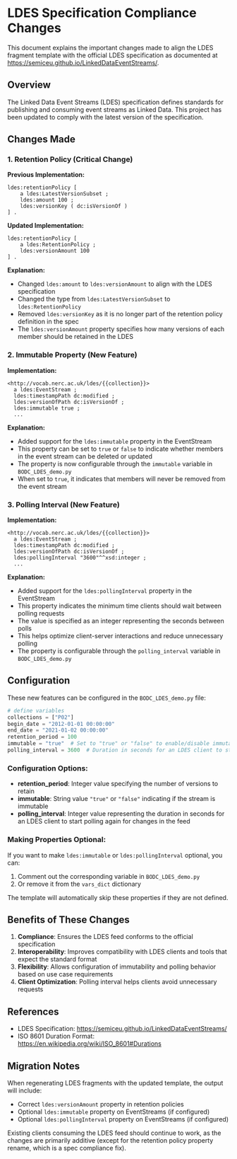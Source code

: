 # LDES Specification Compliance Changes

This document explains the important changes made to align the LDES fragment template with the official LDES specification as documented at https://semiceu.github.io/LinkedDataEventStreams/.

## Overview

The Linked Data Event Streams (LDES) specification defines standards for publishing and consuming event streams as Linked Data. This project has been updated to comply with the latest version of the specification.

## Changes Made

### 1. Retention Policy (Critical Change)

**Previous Implementation:**
```turtle
ldes:retentionPolicy [
    a ldes:LatestVersionSubset ;
    ldes:amount 100 ;
    ldes:versionKey ( dc:isVersionOf )
] .
```

**Updated Implementation:**
```turtle
ldes:retentionPolicy [
    a ldes:RetentionPolicy ;
    ldes:versionAmount 100
] .
```

**Explanation:**
- Changed `ldes:amount` to `ldes:versionAmount` to align with the LDES specification
- Changed the type from `ldes:LatestVersionSubset` to `ldes:RetentionPolicy`
- Removed `ldes:versionKey` as it is no longer part of the retention policy definition in the spec
- The `ldes:versionAmount` property specifies how many versions of each member should be retained in the LDES

### 2. Immutable Property (New Feature)

**Implementation:**
```turtle
<http://vocab.nerc.ac.uk/ldes/{{collection}}>
  a ldes:EventStream ;
  ldes:timestampPath dc:modified ;
  ldes:versionOfPath dc:isVersionOf ;
  ldes:immutable true ;
  ...
```

**Explanation:**
- Added support for the `ldes:immutable` property in the EventStream
- This property can be set to `true` or `false` to indicate whether members in the event stream can be deleted or updated
- The property is now configurable through the `immutable` variable in `BODC_LDES_demo.py`
- When set to `true`, it indicates that members will never be removed from the event stream

### 3. Polling Interval (New Feature)

**Implementation:**
```turtle
<http://vocab.nerc.ac.uk/ldes/{{collection}}>
  a ldes:EventStream ;
  ldes:timestampPath dc:modified ;
  ldes:versionOfPath dc:isVersionOf ;
  ldes:pollingInterval "3600"^^xsd:integer ;
  ...
```

**Explanation:**
- Added support for the `ldes:pollingInterval` property in the EventStream
- This property indicates the minimum time clients should wait between polling requests
- The value is specified as an integer representing the seconds between polls
- This helps optimize client-server interactions and reduce unnecessary polling
- The property is configurable through the `polling_interval` variable in `BODC_LDES_demo.py`

## Configuration

These new features can be configured in the `BODC_LDES_demo.py` file:

```python
# define variables
collections = ["P02"]
begin_date = "2012-01-01 00:00:00"
end_date = "2021-01-02 00:00:00"
retention_period = 100
immutable = "true"  # Set to "true" or "false" to enable/disable immutability
polling_interval = 3600  # Duration in seconds for an LDES client to start polling again for changes in the feed
```

### Configuration Options:

- **retention_period**: Integer value specifying the number of versions to retain
- **immutable**: String value `"true"` or `"false"` indicating if the stream is immutable
- **polling_interval**: Integer value representing the duration in seconds for an LDES client to start polling again for changes in the feed

### Making Properties Optional:

If you want to make `ldes:immutable` or `ldes:pollingInterval` optional, you can:

1. Comment out the corresponding variable in `BODC_LDES_demo.py`
2. Or remove it from the `vars_dict` dictionary

The template will automatically skip these properties if they are not defined.

## Benefits of These Changes

1. **Compliance**: Ensures the LDES feed conforms to the official specification
2. **Interoperability**: Improves compatibility with LDES clients and tools that expect the standard format
3. **Flexibility**: Allows configuration of immutability and polling behavior based on use case requirements
4. **Client Optimization**: Polling interval helps clients avoid unnecessary requests

## References

- LDES Specification: https://semiceu.github.io/LinkedDataEventStreams/
- ISO 8601 Duration Format: https://en.wikipedia.org/wiki/ISO_8601#Durations

## Migration Notes

When regenerating LDES fragments with the updated template, the output will include:
- Correct `ldes:versionAmount` property in retention policies
- Optional `ldes:immutable` property on EventStreams (if configured)
- Optional `ldes:pollingInterval` property on EventStreams (if configured)

Existing clients consuming the LDES feed should continue to work, as the changes are primarily additive (except for the retention policy property rename, which is a spec compliance fix).
